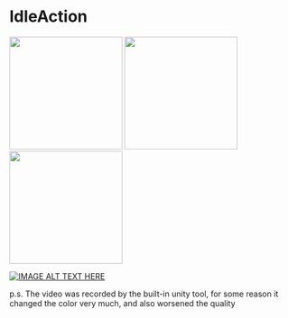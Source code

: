 # IdleAction

<div>
   <img src="https://sun9-west.userapi.com/sun9-63/s/v1/if2/WuNb0b1ZlFgrsGnbUQndOWSitRKn9zuBsOU2R6xKl4nUIBPegZw2PRs32JmeIIzuxm7FbU9yVs8WUhBdDmsFSo-x.jpg?size=540x1080&quality=95&type=album" width="200"/>
   <img src="https://sun9-west.userapi.com/sun9-82/s/v1/if2/V1m6NvjnMP9_fRtJz8Z1eMjGJG7yjvMpSUC5QlOx8GKFYXcMubk99kqyf1s-gputXAbFp9HZnhUYNJQTyuUNYEbK.jpg?size=540x1080&quality=95&type=album" width="200"/>
   <img src="https://sun9-west.userapi.com/sun9-63/s/v1/if2/tWTVIcRwPGi-FfprwSm3rFp8tREEzH-NRiEa0sNfhlpRCRv3q195tTd4ygIrYFYD8rARQT2BnYNx2X4KJ07puz6y.jpg?size=540x1080&quality=95&type=album" width="200"/>
</div>


[![IMAGE ALT TEXT HERE](https://img.youtube.com/vi/xGiR_NUwAE0/0.jpg)](https://www.youtube.com/watch?v=xGiR_NUwAE0)


p.s. The video was recorded by the built-in unity tool, 
for some reason it changed the color very much, and also worsened the quality
